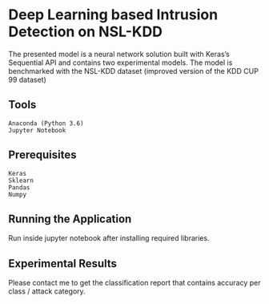 # Deep Learning based Intrusion Detection on NSL-KDD

The presented model is a neural network solution built with Keras’s Sequential API and contains 
two experimental models. The model is benchmarked with the NSL-KDD dataset (improved version of the KDD CUP 99 dataset) 

## Tools

    Anaconda (Python 3.6)
    Jupyter Notebook
    
## Prerequisites
    Keras
    Sklearn
    Pandas
    Numpy

## Running the Application

Run inside jupyter notebook after installing required libraries. 

## Experimental Results

Please contact me to get the classification report that contains accuracy per class / attack category. 
